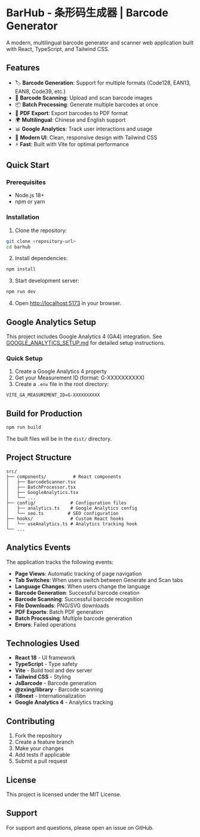 # BarHub - 条形码生成器 | Barcode Generator

A modern, multilingual barcode generator and scanner web application built with React, TypeScript, and Tailwind CSS.

## Features

- 🏷️ **Barcode Generation**: Support for multiple formats (Code128, EAN13, EAN8, Code39, etc.)
- 📱 **Barcode Scanning**: Upload and scan barcode images
- 📦 **Batch Processing**: Generate multiple barcodes at once
- 📄 **PDF Export**: Export barcodes to PDF format
- 🌍 **Multilingual**: Chinese and English support
- 📊 **Google Analytics**: Track user interactions and usage
- 🎨 **Modern UI**: Clean, responsive design with Tailwind CSS
- ⚡ **Fast**: Built with Vite for optimal performance

## Quick Start

### Prerequisites

- Node.js 18+
- npm or yarn

### Installation

1. Clone the repository:

```bash
git clone <repository-url>
cd barhub
```

2. Install dependencies:

```bash
npm install
```

3. Start development server:

```bash
npm run dev
```

4. Open [http://localhost:5173](http://localhost:5173) in your browser.

## Google Analytics Setup

This project includes Google Analytics 4 (GA4) integration. See [GOOGLE_ANALYTICS_SETUP.md](./GOOGLE_ANALYTICS_SETUP.md) for detailed setup instructions.

### Quick Setup

1. Create a Google Analytics 4 property
2. Get your Measurement ID (format: G-XXXXXXXXXX)
3. Create a `.env` file in the root directory:

```env
VITE_GA_MEASUREMENT_ID=G-XXXXXXXXXX
```

## Build for Production

```bash
npm run build
```

The built files will be in the `dist/` directory.

## Project Structure

```
src/
├── components/          # React components
│   ├── BarcodeScanner.tsx
│   ├── BatchProcessor.tsx
│   ├── GoogleAnalytics.tsx
│   └── ...
├── config/             # Configuration files
│   ├── analytics.ts    # Google Analytics config
│   └── seo.ts         # SEO configuration
├── hooks/              # Custom React hooks
│   └── useAnalytics.ts # Analytics tracking hook
└── ...
```

## Analytics Events

The application tracks the following events:

- **Page Views**: Automatic tracking of page navigation
- **Tab Switches**: When users switch between Generate and Scan tabs
- **Language Changes**: When users change the language
- **Barcode Generation**: Successful barcode creation
- **Barcode Scanning**: Successful barcode recognition
- **File Downloads**: PNG/SVG downloads
- **PDF Exports**: Batch PDF generation
- **Batch Processing**: Multiple barcode generation
- **Errors**: Failed operations

## Technologies Used

- **React 18** - UI framework
- **TypeScript** - Type safety
- **Vite** - Build tool and dev server
- **Tailwind CSS** - Styling
- **JsBarcode** - Barcode generation
- **@zxing/library** - Barcode scanning
- **i18next** - Internationalization
- **Google Analytics 4** - Analytics tracking

## Contributing

1. Fork the repository
2. Create a feature branch
3. Make your changes
4. Add tests if applicable
5. Submit a pull request

## License

This project is licensed under the MIT License.

## Support

For support and questions, please open an issue on GitHub.
